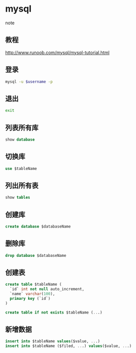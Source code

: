 # mysql
note

## 教程
http://www.runoob.com/mysql/mysql-tutorial.html

## 登录
```bash
mysql -u $username -p
```

## 退出
```bash
exit
```

## 列表所有库
```sql
show database
```

## 切换库
```sql
use $tableName
```

## 列出所有表
```sql
show tables
```

## 创建库
```sql
create database $databaseName
```

## 删除库
```sql
drop database $databaseName
```

## 创建表
```sql
create table $tableName (
  `id` int not null auto_increment,
  `name` varchar(100),
  primary key (`id`)
)

create table if not exists $tableName (...)
```

## 新增数据
```sql
insert into $tableName values($value, ...)
insert into $tableName ($filed, ...) values($value, ...)
```
